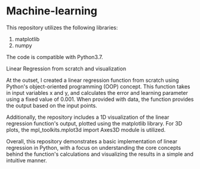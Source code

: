 # Machine-learning

This repository utilizes the following libraries:

1. matplotlib
2. numpy

The code is compatible with Python3.7.

Linear Regression from scratch and visualization

At the outset, I created a linear regression function from scratch using Python's object-oriented programming (OOP) concept. This function takes in input variables x and y, and calculates the error and learning parameter using a fixed value of 0.001. When provided with data, the function provides the output based on the input points.

Additionally, the repository includes a 1D visualization of the linear regression function's output, plotted using the matplotlib library. For 3D plots, the mpl_toolkits.mplot3d import Axes3D module is utilized.

Overall, this repository demonstrates a basic implementation of linear regression in Python, with a focus on understanding the core concepts behind the function's calculations and visualizing the results in a simple and intuitive manner.
